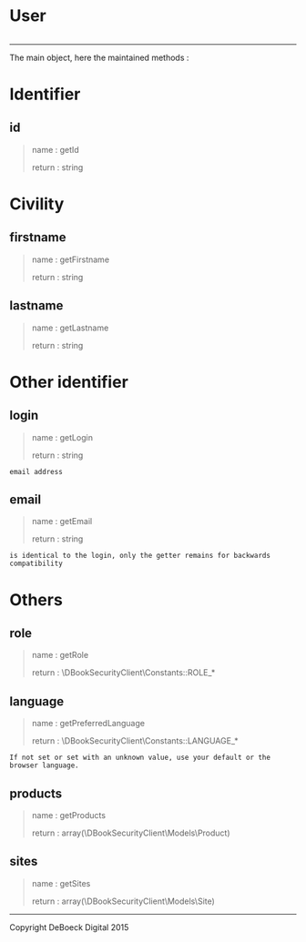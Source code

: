 # User
######
---

The main object, here the maintained methods :

# Identifier

## id
> name : getId
>
> return : string

# Civility

## firstname
> name : getFirstname
>
> return : string

## lastname
> name : getLastname
>
> return : string

# Other identifier

## login
> name : getLogin
>
> return : string

    email address

## email
> name : getEmail
>
> return : string

    is identical to the login, only the getter remains for backwards compatibility

# Others

## role
> name : getRole
>
> return : \DBookSecurityClient\Constants::ROLE_*

## language
> name : getPreferredLanguage
>
> return : \DBookSecurityClient\Constants::LANGUAGE_*

    If not set or set with an unknown value, use your default or the browser language.

## products
> name : getProducts
>
> return : array(\DBookSecurityClient\Models\Product)

## sites
> name : getSites
>
> return : array(\DBookSecurityClient\Models\Site)

---
Copyright DeBoeck Digital 2015